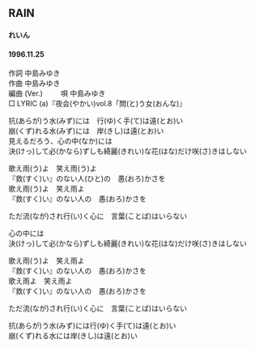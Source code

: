 ## RAIN
#### れいん
#### 1996.11.25  


作詞     中島みゆき　　　　　   
作曲      中島みゆき  　　　   
編曲 (Ver.)  　　
唄     中島みゆき    
□ LYRIC (a)『夜会(やかい)vol.8「問(と)う女(おんな)』      
    
    
抗(あらが)う水(みず)には　行(ゆ)く手(て)は遠(とお)い    
崩(くず)れる水(みず)には　岸(きし)は遠(とお)い    
見えるだろう、心の中(なか)には    
決(けっ)して必(かなら)ずしも綺麗(きれい)な花(はな)だけ咲(さ)きはしない    
    
歌え雨(う)よ　笑え雨(う)よ    
『救(すく)い』のない人(ひと)の　愚(おろ)かさを    
歌え雨(う)よ　笑え雨よ    
『救(すく)い』のない人の　愚(おろ)かさを    
    
ただ流(なが)され行(い)く心に　言葉(ことば)はいらない    
    
心の中には    
決(けっ)して必(かなら)ずしも綺麗(きれい)な花(はな)だけ咲(さ)きはしない    
    
歌え雨(う)よ　笑え雨よ    
『救(すく)い』のない人の　愚(おろ)かさを    
歌え雨よ　笑え雨よ    
『救(すく)い』のない人の　愚(おろ)かさを    
    
ただ流(なが)され行(い)く心に　言葉(ことば)はいらない    
    
抗(あらが)う水(みず)には行(ゆ)く手(て)は遠(とお)い    
崩(くず)れる水には岸(きし)は遠(とお)い    